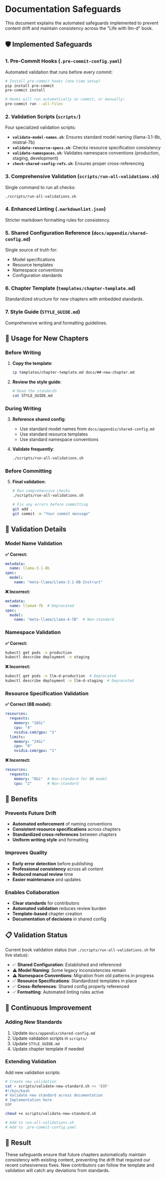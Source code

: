 # Documentation Safeguards

This document explains the automated safeguards implemented to prevent content drift and maintain consistency across the "Life with llm-d" book.

## 🛡️ Implemented Safeguards

### 1. Pre-Commit Hooks (`.pre-commit-config.yaml`)

Automated validation that runs before every commit:

```bash
# Install pre-commit hooks (one-time setup)
pip install pre-commit
pre-commit install

# Hooks will run automatically on commit, or manually:
pre-commit run --all-files
```

### 2. Validation Scripts (`scripts/`)

Four specialized validation scripts:

- **`validate-model-names.sh`**: Ensures standard model naming (llama-3.1-8b, mistral-7b)
- **`validate-resource-specs.sh`**: Checks resource specification consistency
- **`validate-namespaces.sh`**: Validates namespace conventions (production, staging, development)
- **`check-shared-config-refs.sh`**: Ensures proper cross-referencing

### 3. Comprehensive Validation (`scripts/run-all-validations.sh`)

Single command to run all checks:

```bash
./scripts/run-all-validations.sh
```

### 4. Enhanced Linting (`.markdownlint.json`)

Stricter markdown formatting rules for consistency.

### 5. Shared Configuration Reference (`docs/appendix/shared-config.md`)

Single source of truth for:
- Model specifications
- Resource templates  
- Namespace conventions
- Configuration standards

### 6. Chapter Template (`templates/chapter-template.md`)

Standardized structure for new chapters with embedded standards.

### 7. Style Guide (`STYLE_GUIDE.md`)

Comprehensive writing and formatting guidelines.

## 🚀 Usage for New Chapters

### Before Writing

1. **Copy the template**:
   ```bash
   cp templates/chapter-template.md docs/##-new-chapter.md
   ```

2. **Review the style guide**:
   ```bash
   # Read the standards
   cat STYLE_GUIDE.md
   ```

### During Writing

3. **Reference shared config**:
   - Use standard model names from `docs/appendix/shared-config.md`
   - Use standard resource templates
   - Use standard namespace conventions

4. **Validate frequently**:
   ```bash
   ./scripts/run-all-validations.sh
   ```

### Before Committing

5. **Final validation**:
   ```bash
   # Run comprehensive checks
   ./scripts/run-all-validations.sh
   
   # Fix any errors before committing
   git add .
   git commit -m "Your commit message"
   ```

## 🔧 Validation Details

### Model Name Validation

**✅ Correct:**
```yaml
metadata:
  name: llama-3.1-8b
spec:
  model:
    name: "meta-llama/Llama-3.1-8B-Instruct"
```

**❌ Incorrect:**
```yaml
metadata:
  name: llama4-7b  # Deprecated
spec:
  model:
    name: "meta-llama/Llama-4-7B"  # Non-standard
```

### Namespace Validation

**✅ Correct:**
```bash
kubectl get pods -n production
kubectl describe deployment -n staging
```

**❌ Incorrect:**
```bash
kubectl get pods -n llm-d-production  # Deprecated
kubectl describe deployment -n llm-d-staging  # Deprecated
```

### Resource Specification Validation

**✅ Correct (8B model):**
```yaml
resources:
  requests:
    memory: "16Gi"
    cpu: "4"
    nvidia.com/gpu: "1"
  limits:
    memory: "24Gi"
    cpu: "8"
    nvidia.com/gpu: "1"
```

**❌ Incorrect:**
```yaml
resources:
  requests:
    memory: "8Gi"  # Non-standard for 8B model
    cpu: "2"       # Non-standard
```

## 🎯 Benefits

### Prevents Future Drift

- **Automated enforcement** of naming conventions
- **Consistent resource specifications** across chapters
- **Standardized cross-references** between chapters
- **Uniform writing style** and formatting

### Improves Quality

- **Early error detection** before publishing
- **Professional consistency** across all content
- **Reduced manual review** time
- **Easier maintenance** and updates

### Enables Collaboration

- **Clear standards** for contributors
- **Automated validation** reduces review burden
- **Template-based** chapter creation
- **Documentation of decisions** in shared config

## 📋 Validation Status

Current book validation status (run `./scripts/run-all-validations.sh` for live status):

- ✅ **Shared Configuration**: Established and referenced
- ⚠️  **Model Naming**: Some legacy inconsistencies remain
- ⚠️  **Namespace Conventions**: Migration from old patterns in progress
- ✅ **Resource Specifications**: Standardized templates in place
- ✅ **Cross-References**: Shared config properly referenced
- ✅ **Formatting**: Automated linting rules active

## 🔄 Continuous Improvement

### Adding New Standards

1. Update `docs/appendix/shared-config.md`
2. Update validation scripts in `scripts/`
3. Update `STYLE_GUIDE.md`
4. Update chapter template if needed

### Extending Validation

Add new validation scripts:

```bash
# Create new validation
cat > scripts/validate-new-standard.sh << 'EOF'
#!/bin/bash
# Validate new standard across documentation
# Implementation here
EOF

chmod +x scripts/validate-new-standard.sh

# Add to run-all-validations.sh
# Add to .pre-commit-config.yaml
```

## 🎉 Result

These safeguards ensure that future chapters automatically maintain consistency with existing content, preventing the drift that required our recent cohesiveness fixes. New contributors can follow the template and validation will catch any deviations from standards.